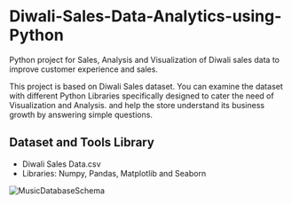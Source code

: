 # Diwali-Sales-Data-Analytics-using-Python
Python project for Sales, Analysis and Visualization of Diwali sales data to improve customer experience and sales.

This project is based on Diwali Sales dataset. You can examine the dataset with different Python Libraries specifically designed to cater the need of Visualization and Analysis. and help the store understand its business growth by answering simple questions.

## Dataset and Tools Library
* Diwali Sales Data.csv
* Libraries: Numpy, Pandas, Matplotlib and Seaborn

 
![MusicDatabaseSchema](https://user-images.githubusercontent.com/112153548/213707717-bfc9f479-52d9-407b-99e1-e94db7ae10a3.png)
